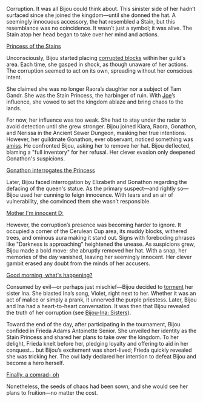 Corruption. It was all Bijou could think about. This sinister side of her hadn’t surfaced since she joined the kingdom—until she donned the hat. A seemingly innocuous accessory, the hat resembled a Stain, but this resemblance was no coincidence. It wasn’t just a symbol; it was alive. The Stain atop her head began to take over her mind and actions.

[Princess of the Stains](#embed:https://www.youtube.com/embed/8frv4avuyl8?si=1o2GsUu_IvpfxnZn\&start=217)

Unconsciously, Bijou started placing [corrupted blocks](https://www.youtube.com/live/8frv4avuyl8?feature=shared\&t=456) within her guild's area. Each time, she gasped in shock, as though unaware of her actions. The corruption seemed to act on its own, spreading without her conscious intent.

She claimed she was no longer Raora’s daughter nor a subject of Tam Gandr. She was the Stain Princess, the harbinger of ruin. With [Joe](https://www.youtube.com/live/8frv4avuyl8?feature=shared\&t=519)’s influence, she vowed to set the kingdom ablaze and bring chaos to the lands.

For now, her influence was too weak. She had to stay under the radar to avoid detection until she grew stronger. Bijou joined Kiara, Raora, Gonathon, and Nerissa in the Ancient Sewer Dungeon, masking her true intentions. However, her guildmate Gonathon, ever observant, noticed something was [amiss](https://www.youtube.com/live/8frv4avuyl8?feature=shared\&t=4630). He confronted Bijou, asking her to remove her hat. Bijou deflected, blaming a "full inventory" for her refusal. Her clever evasion only deepened Gonathon's suspicions.

[Gonathon interrogates the Princess](#embed:https://www.youtube.com/embed/8frv4avuyl8?si=VPQf-YeYUAdsZAnK\&start=4760)

Later, Bijou faced interrogation by Elizabeth and Gonathon regarding the defacing of the queen's statue. As the primary suspect—and rightly so—Bijou used her cunning to feign innocence. With tears and an air of vulnerability, she convinced them she wasn’t responsible.

[Mother I'm innocent D:](#embed:https://www.youtube.com/live/8frv4avuyl8?feature=shared\&t=5669)

However, the corruption’s presence was becoming harder to ignore. It occupied a corner of the Cerulean Cup area, its muddy blocks, withered trees, and ominous aura making it stand out. Signs with foreboding phrases like "Darkness is approaching" heightened the unease. As suspicions grew, Bijou made a bold move: she abruptly removed her hat. With a snap, her memories of the day vanished, leaving her seemingly innocent. Her clever gambit erased any doubt from the minds of her accusers.

[Good morning, what's happening?](#embed:https://www.youtube.com/embed/8frv4avuyl8?si=57u_j8ZXf4jtt8yu\&start=7379)

Consumed by evil—or perhaps just mischief—Bijou decided to [torment](https://www.youtube.com/live/8frv4avuyl8?feature=shared\&t=11633) her sister Ina. She blasted Ina’s song, Violet, right next to her. Whether it was an act of malice or simply a prank, it unnerved the purple priestess. Later, Bijou and Ina had a heart-to-heart conversation. It was then that Bijou revealed the truth of her corruption (see [Bijou-Ina: Sisters](#edge:bijou-ina)).

Toward the end of the day, after participating in the tournament, Bijou confided in Frieda Adams Antoinette Senior. She unveiled her identity as the Stain Princess and shared her plans to take over the kingdom. To her delight, Frieda knelt before her, pledging loyalty and offering to aid in her conquest... but Bijou’s excitement was short-lived; Frieda quickly revealed she was tricking her. The owl lady declared her intention to defeat Bijou and become a hero herself.

[Finally, a comrad- oh](#embed:https://www.youtube.com/embed/8frv4avuyl8?si=Vlk1EbKJ2xFYmWEm\&start=15193)

Nonetheless, the seeds of chaos had been sown, and she would see her plans to fruition—no matter the cost.
